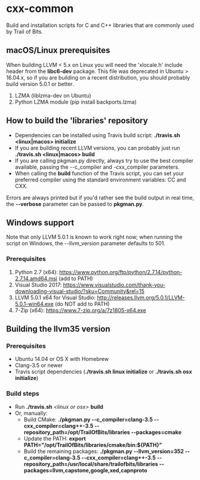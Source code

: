 # cxx-common

Build and installation scripts for C and C++ libraries that are commonly used by Trail of Bits.

## macOS/Linux prerequisites

When building LLVM < 5.x on Linux you will need the 'xlocale.h' include header from the **libc6-dev** package. This file was deprecated in Ubuntu > 16.04.x, so if you are building on a recent distribution, you should probably build version 5.0.1 or better.

1. LZMA (liblzma-dev on Ubuntu)
2. Python LZMA module (pip install backports.lzma)

## How to build the 'libraries' repository

 * Dependencies can be installed using Travis build script: **./travis.sh <linux|macos> initialize**
 * If you are building recent LLVM versions, you can probably just run **./travis.sh <linux|macos> build**
 * If you are calling pkgman.py directly, always try to use the best compiler available, passing the --c_compiler and -cxx_compiler parameters.
 * When calling the **build** function of the Travis script, you can set your preferred compiler using the standard environment variables: CC and CXX.

Errors are always printed but if you'd rather see the build output in real time, the **--verbose** parameter can be passed to **pkgman.py**.

## Windows support

Note that only LLVM 5.0.1 is known to work right now; when running the script on Windows, the --llvm_version parameter defaults to 501.

### Prerequisites
1. Python 2.7 (x64): https://www.python.org/ftp/python/2.7.14/python-2.7.14.amd64.msi (add to PATH)
2. Visual Studio 2017: https://www.visualstudio.com/thank-you-downloading-visual-studio/?sku=Community&rel=15
3. LLVM 5.0.1 x64 for Visual Studio: http://releases.llvm.org/5.0.1/LLVM-5.0.1-win64.exe (do NOT add to PATH)
4. 7-Zip (x64): https://www.7-zip.org/a/7z1805-x64.exe

## Building the llvm35 version

### Prerequisites
 * Ubuntu 14.04 or OS X with Homebrew
 * Clang-3.5 or newer
 * Travis script dependencies (**./travis.sh linux initialize** or **./travis.sh osx initialize**)

### Build steps
 * Run **./travis.sh** *<*linux *or* osx*>* **build**
 * Or, manually:
    * Build CMake: **./pkgman.py --c_compiler=clang-3.5 --cxx_compiler=clang++-3.5 --repository_path=/opt/TrailOfBits/libraries --packages=cmake**
    * Update the PATH: **export PATH="/opt/TrailOfBits/libraries/cmake/bin:${PATH}"**
    * Build the remaining packages: **./pkgman.py --llvm_version=352 --c_compiler=clang-3.5 --cxx_compiler=clang++-3.5 --repository_path=/usr/local/share/trailofbits/libraries --packages=llvm,capstone,google,xed,capnproto**
